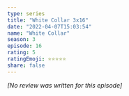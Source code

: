 ```yaml
---
type: series
title: "White Collar 3x16"
date: "2022-04-07T15:03:54"
name: "White Collar"
season: 3
episode: 16
rating: 5
ratingEmoji: ⭐️⭐️⭐️⭐️⭐️
share: false
---
```


*[No review was written for this episode]*
